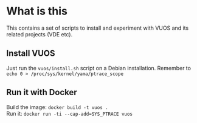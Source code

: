 # What is this
This contains a set of scripts to install and experiment with VUOS and its related projects (VDE etc).

## Install VUOS
Just run the `vuos/install.sh` script on a Debian installation.
Remember to `echo 0 > /proc/sys/kernel/yama/ptrace_scope`

## Run it with Docker
Build the image: `docker build -t vuos .`  
Run it: `docker run -ti --cap-add=SYS_PTRACE vuos`  

